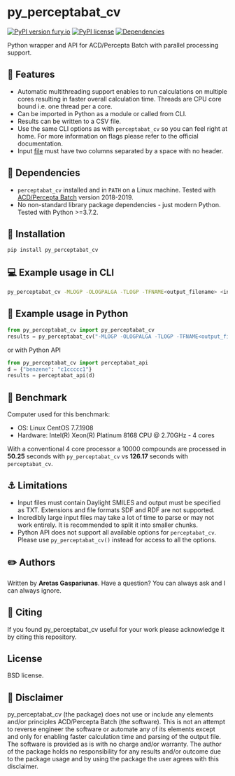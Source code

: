 # py_perceptabat_cv

[![PyPI version fury.io](https://badge.fury.io/py/py_perceptabat_cv)](https://pypi.python.org/pypi/py_perceptabat_cv/)
[![PyPI license](https://img.shields.io/pypi/l/py_perceptabat_cv)](https://pypi.python.org/pypi/py_perceptabat_cv/)
[![Dependencies](https://img.shields.io/badge/dependencies-none-brightgreen)](https://pypi.python.org/pypi/py_perceptabat_cv/)

Python wrapper and API for ACD/Percepta Batch with parallel processing support.

## :gem: Features
* Automatic multithreading support enables to run calculations on multiple cores resulting in faster overall calculation time. Threads are CPU core bound i.e. one thread per a core.
* Can be imported in Python as a module or called from CLI.
* Results can be written to a CSV file.
* Use the same CLI options as with `perceptabat_cv` so you can feel right at home. For more information on flags please refer to the official documentation.
* Input [file](py_perceptabat_cv/tests/compounds.smi) must have two columns separated by a space with no header.

## :hatching_chick: Dependencies
* `perceptabat_cv` installed and in `PATH` on a Linux machine. Tested with [ACD/Percepta Batch](https://www.acdlabs.com/products/percepta/index.php) version 2018-2019.
* No non-standard library package dependencies - just modern Python. Tested with Python >=3.7.2.

## :wrench: Installation
`pip install py_perceptabat_cv`

## :computer: Example usage in CLI
```bash
py_perceptabat_cv -MLOGP -OLOGPALGA -TLOGP -TFNAME<output_filename> <input_filename>
```
## :snake: Example usage in Python
```python
from py_perceptabat_cv import py_perceptabat_cv
results = py_perceptabat_cv("-MLOGP -OLOGPALGA -TLOGP -TFNAME<output_filename> <input_filename>")
```
or with Python API
```python
from py_perceptabat_cv import perceptabat_api
d = {"benzene": "c1ccccc1"}
results = perceptabat_api(d)
```

## :checkered_flag: Benchmark
Computer used for this benchmark:

* OS: Linux CentOS 7.7.1908
* Hardware: Intel(R) Xeon(R) Platinum 8168 CPU @ 2.70GHz - 4 cores

With a conventional 4 core processor a 10000 compounds are processed in **50.25** seconds with `py_perceptabat_cv` vs **126.17** seconds with `perceptabat_cv`.

## :anchor: Limitations
* Input files must contain Daylight SMILES and output must be specified as TXT. Extensions and file formats SDF and RDF are not supported.
* Incredibly large input files may take a lot of time to parse or may not work entirely. It is recommended to split it into smaller chunks.
* Python API does not support all available options for `perceptabat_cv`. Please use `py_perceptabat_cv()` instead for access to all the options.

## :pencil2: Authors
Written by **Aretas Gaspariunas**. Have a question? You can always ask and I can always ignore.

## :apple: Citing
If you found py_perceptabat_cv useful for your work please acknowledge it by citing this repository.

## License
BSD license.

## :poop: Disclaimer
py_perceptabat_cv (the package) does not use or include any elements and/or principles ACD/Percepta Batch (the software).
This is not an attempt to reverse engineer the software or automate any of its elements except and only for enabling faster calculation time and parsing of the output file.
The software is provided as is with no charge and/or warranty. The author of the package holds no responsibility for any results and/or outcome due to the package usage and by using the package the user agrees with this disclaimer.
